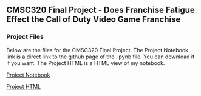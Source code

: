 ## CMSC320 Final Project - Does Franchise Fatigue Effect the Call of Duty Video Game Franchise

### Project Files

Below are the files for the CMSC320 Final Project. The Project Notebook link is a direct link to the github page of the .ipynb file. You can download it if you want. The Project HTML is a HTML view of my notebook.

[Project Notebook](https://github.com/awei5985/awei5985.github.io/blob/master/final.ipynb)

[Project HTML](http://htmlpreview.github.com/?https://github.com/awei5985/awei5985.github.io/blob/master/finalv2.html)
